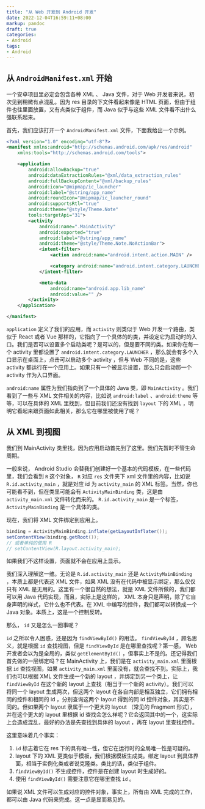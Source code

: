 ```yaml
---
title: "从 Web 开发到 Android 开发"
date: 2022-12-04T16:59:11+08:00
markup: pandoc
draft: true
categories:
- Android
tags:
- Android
---
```


## 从 `AndroidManifest.xml` 开始

一个安卓项目里必定会包含各种 XML 、 Java 文件，对于 Web 开发者来说，初次见到稍微有点混乱。因为 res 目录的下文件看起来像是 HTML 页面，但由于组件也往里面放置，又有点类似于组件，而 Java 似乎与这些 XML 文件看不出什么强联系起来。

首先，我们应该打开一个 `AndroidManifest.xml` 文件，下面我给出一个示例。

```xml
<?xml version="1.0" encoding="utf-8"?>
<manifest xmlns:android="http://schemas.android.com/apk/res/android"
    xmlns:tools="http://schemas.android.com/tools">

    <application
        android:allowBackup="true"
        android:dataExtractionRules="@xml/data_extraction_rules"
        android:fullBackupContent="@xml/backup_rules"
        android:icon="@mipmap/ic_launcher"
        android:label="@string/app_name"
        android:roundIcon="@mipmap/ic_launcher_round"
        android:supportsRtl="true"
        android:theme="@style/Theme.Note"
        tools:targetApi="31">
        <activity
            android:name=".MainActivity"
            android:exported="true"
            android:label="@string/app_name"
            android:theme="@style/Theme.Note.NoActionBar">
            <intent-filter>
                <action android:name="android.intent.action.MAIN" />

                <category android:name="android.intent.category.LAUNCHER" />
            </intent-filter>

            <meta-data
                android:name="android.app.lib_name"
                android:value="" />
        </activity>
    </application>

</manifest>
```

`application` 定义了我们的应用，而 `activity` 则类似于 Web 开发一个路由，类似于 React 或者 Vue 那样的，它指向了一个具体的的类，并设定它为启动时的入口。我们是否可以设置多个启动类呢？是可以的，但是要不同的类。如果你在每一个 activity 里都设置了 `android.intent.category.LAUNCHER` ，那么就会有多个入口显示在桌面上，点击可以启动多个 activity ，但与 Web 不同的是，这些 activity 都运行在一个应用上。如果只有一个被显示设置，那么只会启动那一个 activity 作为入口界面。

`android:name` 属性为我们指向到了一个具体的 Java 类，即 `MainActivity` 。我们看到了一些与 XML 文件相关的内容，比如说 `android:label` 、`android:theme` 等等，可以在具体的 XML 里找到，但目前我们还没有找到 `layout` 下的 XML ，明明它看起来跟页面如此相关，那么它在哪里被使用了呢？

## 从 XML 到视图

我们到 MainActivity 类里找，因为应用启动首先到了这里。我们先暂时不管生命周期。

一般来说， Android Studio 会替我们创建好一个基本的代码模板，在一些代码里，我们会看到 `R` 这个对象， `R` 对应 `res` 文件夹下 xml 文件里的内容，比如说 `R.id.activity_main` ，就是对应 id 为 `activity_main` 的 XML 标签。当然，你也可能看不到，但在类里可能会有 `ActivityMainBinding` 类，这是由 `activity_main.xml` 文件转化而来的。 `R.id.activity_main` 是一个标签，`ActivityMainBinding` 是一个具体的类。

现在，我们将 XML 文件绑定到应用上。

```java
binding = ActivityMainBinding.inflate(getLayoutInflater());
setContentView(binding.getRoot());
// 或者单纯的使用 R
// setContentView(R.layout.activity_main);
```

如果我们不这样设置，页面就不会在应用上显示。

我们深入理解这一维。无论是 `R.id.activity_main` 还是 `ActivityMainBinding` ，本质上都是代表这 XML 文件，如果 XML 没有在代码中被显示绑定，那么仅仅只有 XML 是无用的。这里有一个很自然的想法，就是 XML 文件所做的，我们都可以用 Java 代码实现，而且，实际上是这样的， XML 本身只是声明，除了它自身声明的样式，它什么也不代表。在 XML 中编写的控件，我们都可以转换成一个 Java 对象。本质上，这是一个控制反转。

那么， `id` 又是怎么一回事呢？

`id` 之所以令人困惑，还是因为 `findViewById()` 的用法。 `findViewById` ，顾名思义，就是根据 `id` 查找视图，但是 `findViewById` 是在哪里查找呢？第一感， Web 开发者会以为是全局的，类似 `getElementById()` ，但事实上不是的。还记得我们首先做的一层绑定吗？在 MainActivity 上，我们是在 `activity_main.xml` 里面根据 `id` 查找视图，如果 `activity_main.xml` 里面没有，就会查找不到。实际上，我们也可以根据 XML 文件生成一个新的 layout ，并绑定到另一个类上，让 `findViewById` 在这个新的 layout 上查找（相当于一个新的 activity）。我们可以将同一个 layout 生成两次，但这两个 layout 在各自内部是相互独立，它们拥有相同的控件和相同的 id ，分别查询这两个 layout 得到的同 id 控件对象，其实是不同的。但如果两个 layout 隶属于一个更大的 layout （常见的 Fragment 形式），并在这个更大的 layout 里根据 id 查找会怎么样呢？它会返回其中的一个，这实际上会造成混乱，最好的办法是先查找到具体的 layout ，再在 layout 里查找控件。

这里意味着几个事实：

1. `id` 标志着它在 res 下的具有唯一性，但它在运行时的全局唯一性是可疑的。
2. layout 下的 XML 更类似于模板，我们根据模板生成类。绑定 layout 到具体界面，相当于实例化类或者说克隆类。类比的话，类似于组件。
3. `findViewById()` 不生成控件，控件是在创建 layout 时生成好的。
4. 使用 `findViewById()` 需要注意它在哪里查找 `id` 。

如果说 XML 文件可以生成对应的控件对象，事实上，所有由 XML 完成的工作，都可以由 Java 代码来完成。这一点是显而易见的。
